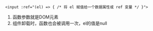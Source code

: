 ```vue
<input :ref="(el) => { /* 将 el 赋值给一个数据属性或 ref 变量 */ }">
```

1. 函数参数就是DOM元素
2. 组件卸载时，函数也会被调用一次，el的值是null